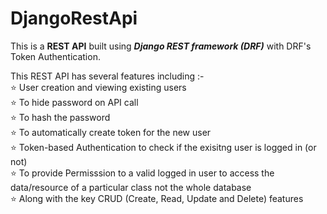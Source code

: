 # DjangoRestApi

This is a <b>REST API</b> built using <b><i>Django REST framework (DRF)</i></b> with DRF's Token Authentication. 

This REST API has several features including :-  
⭐ User creation and viewing existing users   
⭐ To hide password on API call  
⭐ To hash the password  
⭐ To automatically create token for the new user  
⭐ Token-based Authentication to check if the exisitng user is logged in (or not)  
⭐ To provide Permisssion to a valid logged in user to access the data/resource of a particular class not the whole database  
⭐ Along with the key CRUD (Create, Read, Update and Delete) features  
